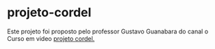 # projeto-cordel
Este projeto foi proposto pelo professor Gustavo Guanabara do canal o Curso em video <a href="https://gushigustavo.github.io/projeto-cordel/" target="_blank" rel="external"> projeto cordel.</a>
